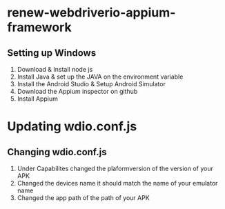 # renew-webdriverio-appium-framework

## Setting up Windows

1. Download & Install node js
2. Install Java & set up the JAVA on the environment variable
3. Install the Android Studio & Setup Android Simulator
4. Download the Appium inspector on github
5. Install Appium

# Updating wdio.conf.js

## Changing wdio.conf.js
1. Under Capabilites changed the plaformversion of the version of your APK
2. Changed the devices name it should match the name of your emulator name
3. Changed the app path of the path of your APK